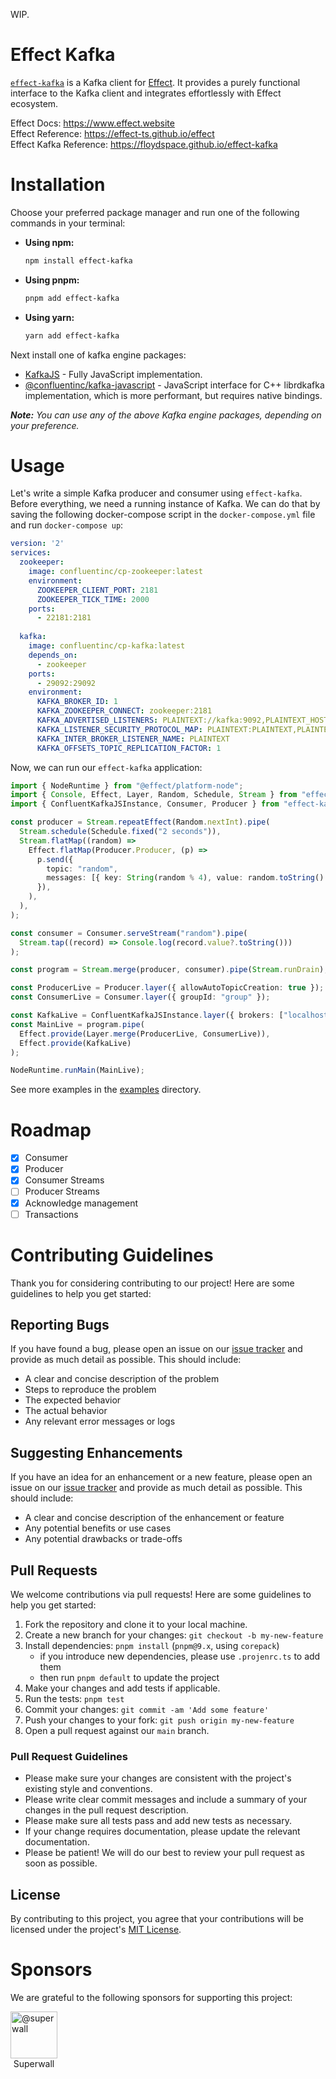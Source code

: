 WIP.

# Effect Kafka

[`effect-kafka`](https://github.com/floydspace/effect-kafka) is a Kafka client for [Effect](https://github.com/Effect-TS/effect). It provides a purely functional interface to the Kafka client and integrates effortlessly with Effect ecosystem.

Effect Docs: https://www.effect.website<br>
Effect Reference: https://effect-ts.github.io/effect<br>
Effect Kafka Reference: https://floydspace.github.io/effect-kafka

# Installation

Choose your preferred package manager and run one of the following commands in your terminal:

- **Using npm:**

  ```sh
  npm install effect-kafka
  ```

- **Using pnpm:**

  ```sh
  pnpm add effect-kafka
  ```

- **Using yarn:**
  ```sh
  yarn add effect-kafka
  ```

Next install one of kafka engine packages:
- [KafkaJS](https://github.com/tulios/kafkajs?tab=readme-ov-file#-getting-started) - Fully JavaScript implementation.
- [@confluentinc/kafka-javascript](https://github.com/confluentinc/confluent-kafka-javascript?tab=readme-ov-file#requirements) - JavaScript interface for C++ librdkafka implementation, which is more performant, but requires native bindings.

_**Note:** You can use any of the above Kafka engine packages, depending on your preference._

# Usage

Let's write a simple Kafka producer and consumer using `effect-kafka`. Before everything, we need a running instance of Kafka. We can do that by saving the following docker-compose script in the `docker-compose.yml` file and run `docker-compose up`:

```yaml
version: '2'
services:
  zookeeper:
    image: confluentinc/cp-zookeeper:latest
    environment:
      ZOOKEEPER_CLIENT_PORT: 2181
      ZOOKEEPER_TICK_TIME: 2000
    ports:
      - 22181:2181
  
  kafka:
    image: confluentinc/cp-kafka:latest
    depends_on:
      - zookeeper
    ports:
      - 29092:29092
    environment:
      KAFKA_BROKER_ID: 1
      KAFKA_ZOOKEEPER_CONNECT: zookeeper:2181
      KAFKA_ADVERTISED_LISTENERS: PLAINTEXT://kafka:9092,PLAINTEXT_HOST://localhost:29092
      KAFKA_LISTENER_SECURITY_PROTOCOL_MAP: PLAINTEXT:PLAINTEXT,PLAINTEXT_HOST:PLAINTEXT
      KAFKA_INTER_BROKER_LISTENER_NAME: PLAINTEXT
      KAFKA_OFFSETS_TOPIC_REPLICATION_FACTOR: 1
```

Now, we can run our `effect-kafka` application:
```typescript
import { NodeRuntime } from "@effect/platform-node";
import { Console, Effect, Layer, Random, Schedule, Stream } from "effect";
import { ConfluentKafkaJSInstance, Consumer, Producer } from "effect-kafka";

const producer = Stream.repeatEffect(Random.nextInt).pipe(
  Stream.schedule(Schedule.fixed("2 seconds")),
  Stream.flatMap((random) =>
    Effect.flatMap(Producer.Producer, (p) =>
      p.send({
        topic: "random",
        messages: [{ key: String(random % 4), value: random.toString() }],
      }),
    ),
  ),
);

const consumer = Consumer.serveStream("random").pipe(
  Stream.tap((record) => Console.log(record.value?.toString()))
);

const program = Stream.merge(producer, consumer).pipe(Stream.runDrain);

const ProducerLive = Producer.layer({ allowAutoTopicCreation: true });
const ConsumerLive = Consumer.layer({ groupId: "group" });

const KafkaLive = ConfluentKafkaJSInstance.layer({ brokers: ["localhost:29092"] });
const MainLive = program.pipe(
  Effect.provide(Layer.merge(ProducerLive, ConsumerLive)),
  Effect.provide(KafkaLive)
);

NodeRuntime.runMain(MainLive);
```

See more examples in the [examples](./examples) directory.

# Roadmap

- [x] Consumer
- [x] Producer
- [x] Consumer Streams
- [ ] Producer Streams
- [x] Acknowledge management
- [ ] Transactions

# Contributing Guidelines

Thank you for considering contributing to our project! Here are some guidelines to help you get started:

## Reporting Bugs

If you have found a bug, please open an issue on our [issue tracker](https://github.com/floydspace/effect-kafka/issues) and provide as much detail as possible. This should include:

- A clear and concise description of the problem
- Steps to reproduce the problem
- The expected behavior
- The actual behavior
- Any relevant error messages or logs

## Suggesting Enhancements

If you have an idea for an enhancement or a new feature, please open an issue on our [issue tracker](https://github.com/floydspace/effect-kafka/issues) and provide as much detail as possible. This should include:

- A clear and concise description of the enhancement or feature
- Any potential benefits or use cases
- Any potential drawbacks or trade-offs

## Pull Requests

We welcome contributions via pull requests! Here are some guidelines to help you get started:

1. Fork the repository and clone it to your local machine.
2. Create a new branch for your changes: `git checkout -b my-new-feature`
3. Install dependencies: `pnpm install` (`pnpm@9.x`, using `corepack`)
    - if you introduce new dependencies, please use `.projenrc.ts` to add them
    - then run `pnpm default` to update the project
4. Make your changes and add tests if applicable.
5. Run the tests: `pnpm test`
6. Commit your changes: `git commit -am 'Add some feature'`
7. Push your changes to your fork: `git push origin my-new-feature`
8. Open a pull request against our `main` branch.

### Pull Request Guidelines

- Please make sure your changes are consistent with the project's existing style and conventions.
- Please write clear commit messages and include a summary of your changes in the pull request description.
- Please make sure all tests pass and add new tests as necessary.
- If your change requires documentation, please update the relevant documentation.
- Please be patient! We will do our best to review your pull request as soon as possible.

## License

By contributing to this project, you agree that your contributions will be licensed under the project's [MIT License](./LICENSE).

# Sponsors

We are grateful to the following sponsors for supporting this project:

<div style="display: flex">
    <div style="display: flex; justify-content: center; flex-direction: column; align-items: center">
        <a href="https://github.com/superwall">
        <img title="@superwall" src="https://avatars.githubusercontent.com/u/88794805?s=200&amp;v=4" width="75" height="75" alt="@superwall">
        </a>
        <div>Superwall</div>
    </div>
</div>